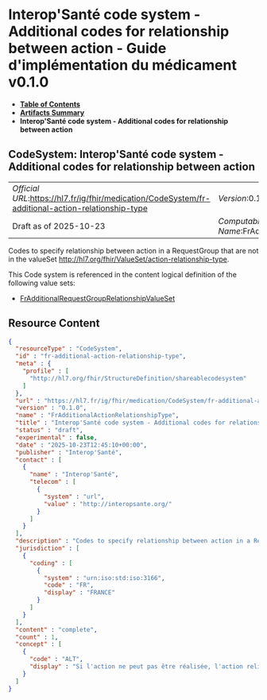 # Interop'Santé code system - Additional codes for relationship between action - Guide d'implémentation du médicament v0.1.0

* [**Table of Contents**](toc.md)
* [**Artifacts Summary**](artifacts.md)
* **Interop'Santé code system - Additional codes for relationship between action**

## CodeSystem: Interop'Santé code system - Additional codes for relationship between action 

| | |
| :--- | :--- |
| *Official URL*:https://hl7.fr/ig/fhir/medication/CodeSystem/fr-additional-action-relationship-type | *Version*:0.1.0 |
| Draft as of 2025-10-23 | *Computable Name*:FrAdditionalActionRelationshipType |

 
Codes to specify relationship between action in a RequestGroup that are not in the valueSet http://hl7.org/fhir/ValueSet/action-relationship-type. 

 This Code system is referenced in the content logical definition of the following value sets: 

* [FrAdditionalRequestGroupRelationshipValueSet](ValueSet-fr-additional-action-relationship-type-value-set.md)



## Resource Content

```json
{
  "resourceType" : "CodeSystem",
  "id" : "fr-additional-action-relationship-type",
  "meta" : {
    "profile" : [
      "http://hl7.org/fhir/StructureDefinition/shareablecodesystem"
    ]
  },
  "url" : "https://hl7.fr/ig/fhir/medication/CodeSystem/fr-additional-action-relationship-type",
  "version" : "0.1.0",
  "name" : "FrAdditionalActionRelationshipType",
  "title" : "Interop'Santé code system - Additional codes for relationship between action",
  "status" : "draft",
  "experimental" : false,
  "date" : "2025-10-23T12:45:10+00:00",
  "publisher" : "Interop'Santé",
  "contact" : [
    {
      "name" : "Interop'Santé",
      "telecom" : [
        {
          "system" : "url",
          "value" : "http://interopsante.org/"
        }
      ]
    }
  ],
  "description" : "Codes to specify relationship between action in a RequestGroup that are not in the valueSet http://hl7.org/fhir/ValueSet/action-relationship-type.",
  "jurisdiction" : [
    {
      "coding" : [
        {
          "system" : "urn:iso:std:iso:3166",
          "code" : "FR",
          "display" : "FRANCE"
        }
      ]
    }
  ],
  "content" : "complete",
  "count" : 1,
  "concept" : [
    {
      "code" : "ALT",
      "display" : "Si l'action ne peut pas être réalisée, l'action reliée peut être réalisée à la place."
    }
  ]
}

```
